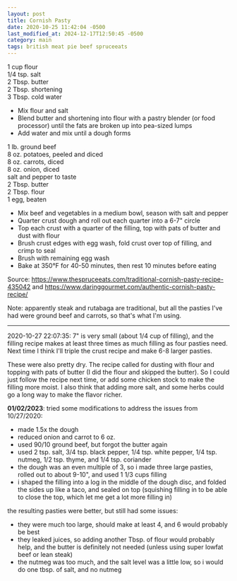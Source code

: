 ```yaml
---
layout: post
title: Cornish Pasty
date: 2020-10-25 11:42:04 -0500
last_modified_at: 2024-12-17T12:50:45 -0500
category: main
tags: british meat pie beef spruceeats
---
```

1 cup flour  
1/4 tsp. salt  
2 Tbsp. butter  
2 Tbsp. shortening  
3 Tbsp. cold water  

  * Mix flour and salt
  * Blend butter and shortening into flour with a pastry blender (or food processor) until the fats are broken up into pea-sized lumps
  * Add water and mix until a dough forms

1 lb. ground beef  
8 oz. potatoes, peeled and diced  
8 oz. carrots, diced  
8 oz. onion, diced  
salt and pepper to taste  
2 Tbsp. butter  
2 Tbsp. flour  
1 egg, beaten  

  * Mix beef and vegetables in a medium bowl, season with salt and pepper
  * Quarter crust dough and roll out each quarter into a 6-7" circle
  * Top each crust with a quarter of the filling, top with pats of butter and dust with flour
  * Brush crust edges with egg wash, fold crust over top of filling, and crimp to seal
  * Brush with remaining egg wash
  * Bake at 350°F for 40-50 minutes, then rest 10 minutes before eating

Source: https://www.thespruceeats.com/traditional-cornish-pasty-recipe-435042 and https://www.daringgourmet.com/authentic-cornish-pasty-recipe/  
  
Note: apparently steak and rutabaga are traditional, but all the pasties I've had were ground beef and carrots, so that's what I'm using.  

---

2020-10-27 22:07:35: 7" is very small (about 1/4 cup of filling), and the filling
recipe makes at least three times as much filling as four pasties need. Next time I
think I'll triple the crust recipe and make 6-8 larger pasties.

These were also pretty dry. The recipe called for dusting with flour and topping with
pats of butter (I did the flour and skipped the butter). So I could just follow the
recipe next time, or add some chicken stock to make the filling more moist. I also
think that adding more salt, and some herbs could go a long way to make the flavor
richer.

**01/02/2023**: tried some modifications to address the issues from 10/27/2020:
* made 1.5x the dough
* reduced onion and carrot to 6 oz.
* used 90/10 ground beef, but forgot the butter again
* used 2 tsp. salt, 3/4 tsp. black pepper, 1/4 tsp. white pepper, 1/4 tsp. nutmeg,
  1/2 tsp. thyme, and 1/4 tsp. coriander
* the dough was an even multiple of 3, so i made three large pasties, rolled out to
  about 9-10", and used 1 1/3 cups filling
* i shaped the filling into a log in the middle of the dough disc, and folded the
  sides up like a taco, and sealed on top (squishing filling in to be able to close
  the top, which let me get a lot more filling in)

the resulting pasties were better, but still had some issues:
* they were much too large, should make at least 4, and 6 would probably be best
* they leaked juices, so adding another Tbsp. of flour would probably help, and 
  the butter is definitely not needed (unless using super lowfat beef or lean steak)
* the nutmeg was too much, and the salt level was a little low, so i would do one
  tbsp. of salt, and no nutmeg
